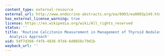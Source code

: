 ```yaml
---
content_type: external-resource
external_url: http://www.endocrine-abstracts.org/ea/0003/ea0003p149.htm
has_external_license_warning: true
license: https://en.wikipedia.org/wiki/All_rights_reserved
status: ''
title: 'Routine Calcitonin Measurement in Management of Thyroid Nodules: A Decision
  Analysis Approach'
uid: 5df7d366-f4fb-4836-97d4-6d0858c79d1b
wayback_url: ''
---
```

